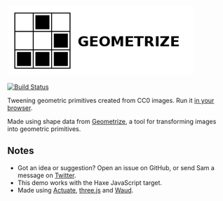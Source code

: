 [![Project logo](https://github.com/Tw1ddle/geometrize-tweens/blob/master/screenshots/logo.png?raw=true "Geometrize Tweens Project logo")](https://www.geometrize.co.uk/)

[![Build Status](https://img.shields.io/travis/Tw1ddle/geometrize-tweens.svg?style=flat-square)](https://travis-ci.org/Tw1ddle/geometrize-tweens)

Tweening geometric primitives created from CC0 images. Run it [in your browser](https://tweens.geometrize.co.uk/).

Made using shape data from [Geometrize](https://www.geometrize.co.uk/), a tool for transforming images into geometric primitives.

## Notes
* Got an idea or suggestion? Open an issue on GitHub, or send Sam a message on [Twitter](https://twitter.com/Sam_Twidale).
* This demo works with the Haxe JavaScript target.
* Made using [Actuate](https://github.com/openfl/actuate), [three.js](https://github.com/mrdoob/three.js/) and [Waud](https://github.com/waud/waud).
